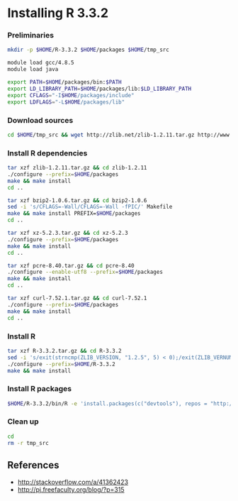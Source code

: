 # Installing R 3.3.2


### Preliminaries

```bash
mkdir -p $HOME/R-3.3.2 $HOME/packages $HOME/tmp_src

module load gcc/4.8.5
module load java

export PATH=$HOME/packages/bin:$PATH
export LD_LIBRARY_PATH=$HOME/packages/lib:$LD_LIBRARY_PATH
export CFLAGS="-I$HOME/packages/include"
export LDFLAGS="-L$HOME/packages/lib"
```


### Download sources

```bash
cd $HOME/tmp_src && wget http://zlib.net/zlib-1.2.11.tar.gz http://www.bzip.org/1.0.6/bzip2-1.0.6.tar.gz http://tukaani.org/xz/xz-5.2.3.tar.gz ftp://ftp.csx.cam.ac.uk/pub/software/programming/pcre/pcre-8.40.tar.gz https://curl.haxx.se/download/curl-7.52.1.tar.gz https://cran.r-project.org/src/base/R-3/R-3.3.2.tar.gz
```


### Install R dependencies

```bash
tar xzf zlib-1.2.11.tar.gz && cd zlib-1.2.11
./configure --prefix=$HOME/packages
make && make install
cd ..

tar xzf bzip2-1.0.6.tar.gz && cd bzip2-1.0.6
sed -i 's/CFLAGS=-Wall/CFLAGS=-Wall -fPIC/' Makefile
make && make install PREFIX=$HOME/packages
cd ..

tar xzf xz-5.2.3.tar.gz && cd xz-5.2.3
./configure --prefix=$HOME/packages
make && make install
cd ..

tar xzf pcre-8.40.tar.gz && cd pcre-8.40
./configure --enable-utf8 --prefix=$HOME/packages
make && make install
cd ..

tar xzf curl-7.52.1.tar.gz && cd curl-7.52.1
./configure --prefix=$HOME/packages
make && make install
cd ..
```


### Install R

```bash
tar xzf R-3.3.2.tar.gz && cd R-3.3.2
sed -i 's/exit(strncmp(ZLIB_VERSION, "1.2.5", 5) < 0);/exit(ZLIB_VERNUM < 0x1250);/' configure
./configure --prefix=$HOME/R-3.3.2
make && make install
```


### Install R packages

```bash
$HOME/R-3.3.2/bin/R -e 'install.packages(c("devtools"), repos = "http://cloud.r-project.org")'
```


### Clean up

```bash
cd
rm -r tmp_src
```


## References

* http://stackoverflow.com/a/41362423
* http://pj.freefaculty.org/blog/?p=315
